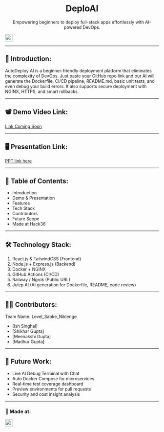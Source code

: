 <h1 align="center">DeploAI</h1>
<p align="center">
Empowering beginners to deploy full-stack apps effortlessly with AI-powered DevOps.
</p>

<a href="https://hack36.in"> <img src="https://postimage.me/images/2025/04/19/built-at-hack36.png" height=24px> </a>

---

## 🧠 Introduction:

AutoDeploy AI is a beginner-friendly deployment platform that eliminates the complexity of DevOps. Just paste your GitHub repo link and our AI will generate the Dockerfile, CI/CD pipeline, README.md, basic unit tests, and even debug your build errors. It also supports secure deployment with NGINX, HTTPS, and smart rollbacks.

---

## 📽️ Demo Video Link:
<a href="#">Link Coming Soon</a>

---

## 🖥️ Presentation Link:
<a href="https://docs.google.com/document/d/1q_LBPiuw8-IA4X1Dm2E96WfQDCPOj8Ngu7Z2Sg2lDno/edit?tab=t.0](https://docs.google.com/presentation/d/1zBhQqBFoQzl-4kD-J8pMz41E66pHeo3U/edit?usp=sharing&ouid=109122800273363452990&rtpof=true&sd=true">PPT link here</a>

---

## 🧾 Table of Contents:

- Introduction  
- Demo & Presentation  
- Features  
- Tech Stack  
- Contributors  
- Future Scope  
- Made at Hack36  

---

## 🛠️ Technology Stack:

1. React.js & TailwindCSS (Frontend)  
2. Node.js + Express.js (Backend)  
3. Docker + NGINX  
4. GitHub Actions (CI/CD)  
5. Railway / Ngrok (Public URL)  
6. Julep AI (AI generation for Dockerfile, README, code review)  

---

## 👨‍💻 Contributors:

Team Name: Level_Sabke_Niklenge

- [Ish Singhal]
- [Shikhar Gupta]
- [Meenakshi Gupta]
- [Madhur Gupta]

---

## 🔮 Future Work:

- Live AI Debug Terminal with Chat  
- Auto Docker Compose for microservices  
- Real-time test coverage dashboard  
- Preview environments for pull requests  
- Security and cost insight analysis  

---

### 🏁 Made at:

<a href="https://hack36.in"> <img src="https://postimage.me/images/2025/04/19/built-at-hack36.png" height=24px> </a>
